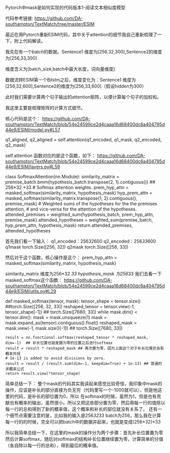 Pytorch中mask是如何实现的代码版本1-阅读文本相似度模型

代码参考链接: https://github.com/DA-southampton/TextMatch/tree/master/ESIM

最近在用Pytorch重新ESIM代码，其中关于attention的细节我自己重新梳理了一下，附上代码解读。

我先在有一个batch的数据。Sentence1 维度为[256,32,300],Sentence2的维度为[256,33,300]

维度含义为[batch_size,batch中最大长度，词向量维度]

数据流转ESIM第一个Bilstm之后，维度变化为：Sentence1 维度为[256,32,600],Sentence2的维度为[256,33,600]（假设hidden为300）

此时我们需要计算两个句子输出的attention矩阵，以便计算每个句子的加权和。

我这里主要是梳理矩阵的计算方式细节。

核心代码是这个：
https://github.com/DA-southampton/TextMatch/blob/54e24599ce2d4caaa16d68400dc6a404795d44e9/ESIM/model.py#L57

q1_aligned, q2_aligned = self.attention(q1_encoded, q1_mask, q2_encoded, q2_mask)


self.attention 函数对应的是这个函数，如下：
https://github.com/DA-southampton/TextMatch/blob/54e24599ce2d4caaa16d68400dc6a404795d44e9/ESIM/layers.py#L59

class SoftmaxAttention(nn.Module):
        similarity_matrix = premise_batch.bmm(hypothesis_batch.transpose(2, 1).contiguous())  ## 256*32 *33
        # Softmax attention weights.
        prem_hyp_attn = masked_softmax(similarity_matrix, hypothesis_mask)
        hyp_prem_attn = masked_softmax(similarity_matrix.transpose(1, 2).contiguous(), premise_mask)
        # Weighted sums of the hypotheses for the the premises attention,
        # and vice-versa for the attention of the hypotheses.
        attended_premises = weighted_sum(hypothesis_batch, prem_hyp_attn, premise_mask)
        attended_hypotheses = weighted_sum(premise_batch, hyp_prem_attn, hypothesis_mask)
        return attended_premises, attended_hypotheses  

首先我们看一下输入：
q1_encoded：256*32*600 q2_encoded：256*33*600  q1mask torch.Size([256, 32])  q2mask torch.Size([256, 33])

然后对于这个函数，核心操作是这个：
prem_hyp_attn = masked_softmax(similarity_matrix, hypothesis_mask)

similarity_matrix 维度为256*32 *33 hypothesis_mask 为256*33
我们去看一下masked_softmax这个函数：
https://github.com/DA-southampton/TextMatch/blob/54e24599ce2d4caaa16d68400dc6a404795d44e9/ESIM/utils.py#L29

def masked_softmax(tensor, mask):
    tensor_shape = tensor.size()  ##torch.Size([256, 32, 33])
    reshaped_tensor = tensor.view(-1, tensor_shape[-1]) ## torch.Size([7680, 33])
    while mask.dim() < tensor.dim():
        mask = mask.unsqueeze(1)
    mask = mask.expand_as(tensor).contiguous().float()
    reshaped_mask = mask.view(-1, mask.size()[-1])  ## torch.Size([7680, 33])

    result = nn.functional.softmax(reshaped_tensor * reshaped_mask, dim=-1)  ## 补长位置也就是置为零的位置之后进行softmax
    result = result * reshaped_mask ## 再次置为零，因为上面这个对于补长位置还会有概率共现
    # 1e-13 is added to avoid divisions by zero.
    result = result / (result.sum(dim=-1, keepdim=True) + 1e-13) ## 普通的求概率公式
    return result.view(*tensor_shape)


简单总结一下：
整个mask的代码其实我读起来感觉比较奇怪，我印象中mask的操作，应该是补长的部分直接为负无穷（代码里写一个-1000就可以），但是他这里的代码，是补长的部位置为0，所以
在softmax的时候，虽然为1，但是也有贡献也有概率的输出，虽然很小。所以又把这些部分置为零，然后用每一行的值除以每一行的总和得到了新的概率值，这个概率和补长的部位就没有关系了。
还有一个细节点需要注意的是，比如我的输入是256*32*33 batch为256，那么我在计算每一行的的时候，完全可以把batch中的数据并起来，也就是变成(256*32)*33

所以我简单总结一下，在这里的mask的操作分为两个步骤：首先补长位置置为零然后计算softmax，随后对softmax的结构补长位置继续置为零，计算简单的分值（各自除以每一行的总和），得到最后的概率值。